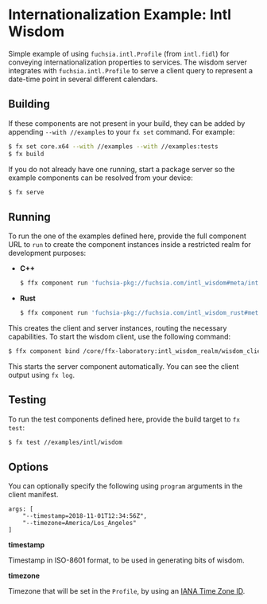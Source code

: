 # Internationalization Example: Intl Wisdom

Simple example of using `fuchsia.intl.Profile` (from `intl.fidl`) for conveying
internationalization properties to services. The wisdom server integrates
with `fuchsia.intl.Profile` to serve a client query to represent a date-time
point in several different calendars.

## Building

If these components are not present in your build, they can be added by
appending `--with //examples` to your `fx set` command. For example:

```bash
$ fx set core.x64 --with //examples --with //examples:tests
$ fx build
```

If you do not already have one running, start a package server so the example
components can be resolved from your device:

```bash
$ fx serve
```

## Running

To run the one of the examples defined here, provide the full component URL to
`run` to create the component instances inside a restricted realm for
development purposes:

-  **C++**

    ```bash
    $ ffx component run 'fuchsia-pkg://fuchsia.com/intl_wisdom#meta/intl_wisdom_realm.cm'
    ```

-  **Rust**

    ```bash
    $ ffx component run 'fuchsia-pkg://fuchsia.com/intl_wisdom_rust#meta/intl_wisdom_realm.cm'
    ```

This creates the client and server instances, routing the necessary capabilities.
To start the wisdom client, use the following command:

```bash
$ ffx component bind /core/ffx-laboratory:intl_wisdom_realm/wisdom_client
```

This starts the server component automatically. You can see the client output
using `fx log`.

## Testing

To run the test components defined here, provide the build target to
`fx test`:

```bash
$ fx test //examples/intl/wisdom
```

## Options

You can optionally specify the following using `program` arguments in the client
manifest.

```json5
args: [
    "--timestamp=2018-11-01T12:34:56Z",
    "--timezone=America/Los_Angeles"
]
```

**timestamp**

Timestamp in ISO-8601 format, to be used in generating bits of wisdom.

**timezone**

Timezone that will be set in the `Profile`, by using an
[IANA Time Zone ID](http://en.wikipedia.org/wiki/List_of_tz_database_time_zones#List).
